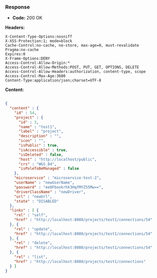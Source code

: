 ### Response

* **Code:** 200 OK

**Headers:**

`X-Content-Type-Options:nosniff`  
`X-XSS-Protection:1; mode=block`  
`Cache-Control:no-cache, no-store, max-age=0, must-revalidate`  
`Pragma:no-cache`  
`Expires:0`  
`X-Frame-Options:DENY`  
`Access-Control-Allow-Origin:*`  
`Access-Control-Allow-Methods:POST, PUT, GET, OPTIONS, DELETE`  
`Access-Control-Allow-Headers:authorization, content-type, scope`  
`Access-Control-Max-Age:3600`  
`Content-Type:application/json;charset=UTF-8`  

**Content:**

```json
    
{
  "content" : {
    "id" : 54,
    "project" : {
      "id" : 3,
      "name" : "test1",
      "label" : "project",
      "description" : "",
      "icon" : "",
      "isPublic" : true,
      "isAccessible" : true,
      "isDeleted" : false,
      "host" : "http://localhost/public",
      "crs" : "WGS_84",
      "isPoleToBeManaged" : false
    },
    "microservice" : "microservice-test-2",
    "userName" : "newUserName",
    "password" : "ee0Fbookrhk3HqfMYZ55Mw==",
    "driverClassName" : "newDriver",
    "url" : "newUrl",
    "state" : "DISABLED"
  },
  "links" : [ {
    "rel" : "self",
    "href" : "http://localhost:8080/projects/test1/connections/54"
  }, {
    "rel" : "update",
    "href" : "http://localhost:8080/projects/test1/connections/54"
  }, {
    "rel" : "delete",
    "href" : "http://localhost:8080/projects/test1/connections/54"
  }, {
    "rel" : "list",
    "href" : "http://localhost:8080/projects/test1/connections"
  } ]
}
```
